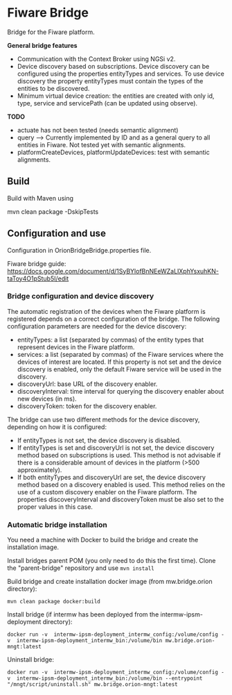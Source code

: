 # Fiware Bridge
Bridge for the Fiware platform.


**General bridge features**
* Communication with the Context Broker using NGSi v2.
* Device discovery based on subscriptions. Device discovery can be configured using the properties entityTypes and services. To use device discovery the property entityTypes must contain the types of the entities to be discovered.
* Minimum virtual device creation: the entities are created with only id, type, service  and servicePath (can be updated using observe).


__TODO__
* actuate has not been tested (needs semantic alignment)
* query --> Currently implemented by ID and as a general query to all entities in Fiware. Not tested yet with semantic alignments.
* platformCreateDevices, platformUpdateDevices: test with semantic alignments.


## Build
Build with Maven using

mvn clean package -DskipTests


## Configuration and use
Configuration in OrionBridgeBridge.properties file.

Fiware bridge guide: https://docs.google.com/document/d/1SyBYlofBnNEeWZaLIXphYsxuhKN-taToy4O1pStub5I/edit


### Bridge configuration and device discovery
The automatic registration of the devices when the Fiware platform is registered depends on a correct configuration of the bridge. The following configuration parameters are needed for the device discovery:
* entityTypes: a list (separated by commas) of the entity types that represent devices in the Fiware platform.
* services:  a list (separated by commas) of the Fiware services where the devices of interest are located. If this property is not set and the device discovery is enabled, only the default Fiware service will be used in the discovery.
* discoveryUrl: base URL of the discovery enabler.
* discoveryInterval: time interval for querying the discovery enabler about new devices (in ms).
* discoveryToken: token for the discovery enabler.


The bridge can use two different methods for the device discovery, depending on how it is configured:
* If entityTypes is not set, the device discovery is disabled.
* If entityTypes is set and discoveryUrl is not set, the device discovery method based on subscriptions is used. This method is not advisable if there is a considerable amount of devices in the platform (>500 approximately).
* If both entityTypes and discoveryUrl are set, the device discovery method based on a discovery enabled is used. This method relies on the use of a custom discovery enabler on the Fiware platform. The properties discoveryInterval and discoveryToken must be also set to the proper values in this case. 



### Automatic bridge installation
You need a machine with Docker to build the bridge and create the installation image.


Install bridges parent POM (you only need to do this the first time). Clone the "parent-bridge" repository and use `mvn install`


Build bridge and create installation docker image (from mw.bridge.orion directory):

`mvn clean package docker:build`


Install bridge (if intermw has been deployed from the intermw-ipsm-deployment directory):

`docker run -v  intermw-ipsm-deployment_intermw_config:/volume/config -v  intermw-ipsm-deployment_intermw_bin:/volume/bin mw.bridge.orion-mngt:latest`


Uninstall bridge:

`docker run -v  intermw-ipsm-deployment_intermw_config:/volume/config -v  intermw-ipsm-deployment_intermw_bin:/volume/bin --entrypoint "/mngt/script/uninstall.sh" mw.bridge.orion-mngt:latest`